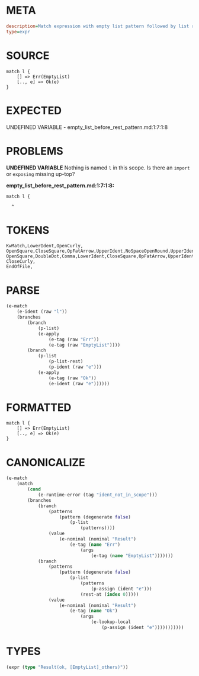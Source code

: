 # META
~~~ini
description=Match expression with empty list pattern followed by list rest pattern (segfault regression test)
type=expr
~~~
# SOURCE
~~~roc
match l {
    [] => Err(EmptyList)
    [.., e] => Ok(e)
}
~~~
# EXPECTED
UNDEFINED VARIABLE - empty_list_before_rest_pattern.md:1:7:1:8
# PROBLEMS
**UNDEFINED VARIABLE**
Nothing is named `l` in this scope.
Is there an `import` or `exposing` missing up-top?

**empty_list_before_rest_pattern.md:1:7:1:8:**
```roc
match l {
```
      ^


# TOKENS
~~~zig
KwMatch,LowerIdent,OpenCurly,
OpenSquare,CloseSquare,OpFatArrow,UpperIdent,NoSpaceOpenRound,UpperIdent,CloseRound,
OpenSquare,DoubleDot,Comma,LowerIdent,CloseSquare,OpFatArrow,UpperIdent,NoSpaceOpenRound,LowerIdent,CloseRound,
CloseCurly,
EndOfFile,
~~~
# PARSE
~~~clojure
(e-match
	(e-ident (raw "l"))
	(branches
		(branch
			(p-list)
			(e-apply
				(e-tag (raw "Err"))
				(e-tag (raw "EmptyList"))))
		(branch
			(p-list
				(p-list-rest)
				(p-ident (raw "e")))
			(e-apply
				(e-tag (raw "Ok"))
				(e-ident (raw "e"))))))
~~~
# FORMATTED
~~~roc
match l {
	[] => Err(EmptyList)
	[.., e] => Ok(e)
}
~~~
# CANONICALIZE
~~~clojure
(e-match
	(match
		(cond
			(e-runtime-error (tag "ident_not_in_scope")))
		(branches
			(branch
				(patterns
					(pattern (degenerate false)
						(p-list
							(patterns))))
				(value
					(e-nominal (nominal "Result")
						(e-tag (name "Err")
							(args
								(e-tag (name "EmptyList")))))))
			(branch
				(patterns
					(pattern (degenerate false)
						(p-list
							(patterns
								(p-assign (ident "e")))
							(rest-at (index 0)))))
				(value
					(e-nominal (nominal "Result")
						(e-tag (name "Ok")
							(args
								(e-lookup-local
									(p-assign (ident "e")))))))))))
~~~
# TYPES
~~~clojure
(expr (type "Result(ok, [EmptyList]_others)"))
~~~

